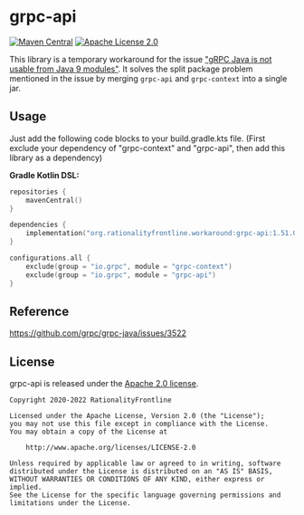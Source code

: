 # grpc-api
[![Maven Central](https://img.shields.io/maven-central/v/org.rationalityfrontline.workaround/grpc-api.svg?label=Maven%20Central)](https://search.maven.org/search?q=g:%22org.rationalityfrontline.workaround%22%20AND%20a:%22grpc-api%22)
[![Apache License 2.0](https://img.shields.io/github/license/rationalityfrontline/grpc-api)](https://github.com/RationalityFrontline/grpc-api/blob/master/LICENSE)

This library is a temporary workaround for the issue ["gRPC Java is not usable from Java 9 modules"](https://github.com/grpc/grpc-java/issues/3522). 
It solves the split package problem mentioned in the issue by merging `grpc-api` and `grpc-context` into a single jar.

## Usage

Just add the following code blocks to your build.gradle.kts file.
(First exclude your dependency of "grpc-context" and "grpc-api", then add this library as a dependency)

**Gradle Kotlin DSL:**

```kotlin
repositories {
    mavenCentral()
}

dependencies {
    implementation("org.rationalityfrontline.workaround:grpc-api:1.51.0")
}

configurations.all {
    exclude(group = "io.grpc", module = "grpc-context")
    exclude(group = "io.grpc", module = "grpc-api")
}
```

## Reference

https://github.com/grpc/grpc-java/issues/3522

## License

grpc-api is released under the [Apache 2.0 license](https://github.com/RationalityFrontline/grpc-api/blob/master/LICENSE).

```
Copyright 2020-2022 RationalityFrontline

Licensed under the Apache License, Version 2.0 (the "License");
you may not use this file except in compliance with the License.
You may obtain a copy of the License at

    http://www.apache.org/licenses/LICENSE-2.0

Unless required by applicable law or agreed to in writing, software
distributed under the License is distributed on an "AS IS" BASIS,
WITHOUT WARRANTIES OR CONDITIONS OF ANY KIND, either express or implied.
See the License for the specific language governing permissions and
limitations under the License.
```